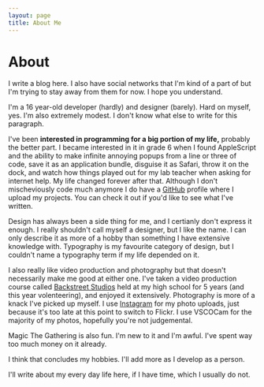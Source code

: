 ```yaml
---
layout: page
title: About Me
---
```


About
=====
I write a blog here. I also have social networks that I'm kind of a part of but I'm trying to stay away from them for now. I hope you understand.

I'm a 16 year-old developer (hardly) and designer (barely). Hard on myself, yes. I'm also extremely modest. I don't know what else to write for this paragraph.

I've been **interested in programming for a big portion of my life,** probably the better part. I became interested in it in grade 6 when I found AppleScript and the ability to make infinite annoying popups from a line or three of code, save it as an application bundle, disguise it as Safari, throw it on the dock, and watch how things played out for my lab teacher when asking for internet help. My life changed forever after that. Although I don't mischeviously code much anymore I do have a [GitHub](https://github.com/probablyjosh) profile where I upload my projects. You can check it out if you'd like to see what I've written. 

Design has always been a side thing for me, and I certianly don't express it enough. I really shouldn't call myself a designer, but I like the name. I can only describe it as more of a hobby than something I have extensive knowledge with. Typography is my favourite
category of design, but I couldn't name a typography term if my life depended on it.

I also really like video production and photography but that doesn't necessarily make me good at either one. I've taken a video production course called [Backstreet Studios](http://ydme.ca/backstreet/) held at my high school for 5 years (and this year volenteering), and enjoyed it extensively. Photography is more of a knack I've picked up myself. I use [Instagram](https://github.com/adjectivepug) for my photo uploads, just because it's too late at this point to switch to Flickr. I use VSCOCam for the majority of my photos, hopefully you're not judgemental.

Magic The Gathering is also fun. I'm new to it and I'm awful. I've spent way too much money on it already.

I think that concludes my hobbies. I'll add more as I develop as a person.

I'll write about my every day life here, if I have time, which I usually do not.